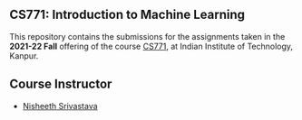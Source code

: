 ## CS771: Introduction to Machine Learning
This repository contains the submissions for the assignments taken in the **2021-22 Fall** offering of the course [CS771](https://www.cse.iitk.ac.in/pages/CS771.html), at Indian Institute of Technology, Kanpur.


## Course Instructor
 - [Nisheeth Srivastava](https://www.cse.iitk.ac.in/users/nsrivast/)